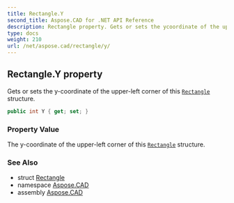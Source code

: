 ```yaml
---
title: Rectangle.Y
second_title: Aspose.CAD for .NET API Reference
description: Rectangle property. Gets or sets the ycoordinate of the upperleft corner of this Rectangle structure
type: docs
weight: 210
url: /net/aspose.cad/rectangle/y/
---
```

## Rectangle.Y property

Gets or sets the y-coordinate of the upper-left corner of this [`Rectangle`](../) structure.

```csharp
public int Y { get; set; }
```

### Property Value

The y-coordinate of the upper-left corner of this [`Rectangle`](../) structure.

### See Also

* struct [Rectangle](../)
* namespace [Aspose.CAD](../../../aspose.cad/)
* assembly [Aspose.CAD](../../../)


